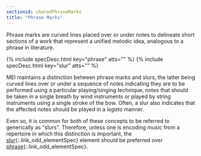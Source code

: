 ```yaml
---
sectionid: sharedPhraseMarks
title: "Phrase Marks"
---
```




Phrase marks are curved lines placed over or under notes to delineate short sections
of a
work that represent a unified melodic idea, analogous to a phrase in literature.



{% include specDesc.html key="phrase" atts="" %}
{% include specDesc.html key="slur" atts="" %}



MEI maintains a distinction between phrase marks and slurs, the latter being curved
lines
over or under a sequence of notes indicating they are to be performed using a particular
playing/singing technique, notes that should be taken in a single breath by wind
instruments or played by string instruments using a single stroke of the bow. Often,
a
slur also indicates that the affected notes should be played in a
*legato* manner.

Even so, it is common for both of these concepts to be referred to generically as
"slurs". Therefore, unless one is encoding music from a repertoire in which this
distinction is important, the [slur](/v3/elements/slur.html){:.link_odd_elementSpec} element should be preferred over
[phrase](/v3/elements/phrase.html){:.link_odd_elementSpec}.

